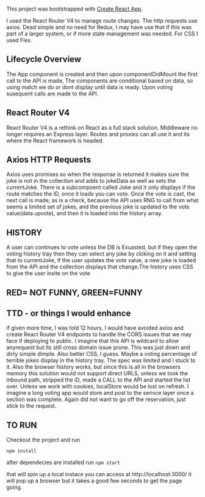 This project was bootstrapped with [Create React App](https://github.com/facebookincubator/create-react-app).

I used the React Router V4 to manage route changes. The http requests use axios. Dead simple and no need for Redux, I may have use that if this was part of a larger system, or if more state management was needed. For CSS I used Flex. 

## Lifecycle Overview
The App component is created and then upon componentDidMount the first call to the API is made, The components are conditional based on data, so using match we do or dont display until data is ready. Upon voting susequent calls are made to the API. 

## React Router V4
React Router  V4 is a rethink on React as a full stack solution. Middleware no longer requires an Express layer. Routes and proxies can all use it and its where the React framework is headed.



## Axios HTTP Requests
Axios uses promises so when the response is returned it makes sure the joke is not in the collection and adds to jokeData as well as sets the currentJoke. There is a subcompoent called Joke and it only displays if the route matches the ID, once it loads you can vote. Once the vote is cast, the next call is made, as is a check, because the API uses RNG to call from what seems a limited set of jokes,  and the previous joke is updated to the vote value(data.upvote), and then it is loaded into the history array. 

## HISTORY
A user can continues to vote unless the DB is Exuasted,  but if they open the voting history tray then they can select any joke by clcking on it and setting that to currentJoke, if the user updates the vote value, a new joke is loaded from the API and the collection displays that change.The history uses CSS to give the user insite on the vote 

## RED= NOT FUNNY, GREEN=FUNNY

## TTD - or things I would enhance 
if given more time, I was told 12 hours, I would have avoided axios and create React Router V4 endpoints to handle the CORS issues that we may face if deploying to public. I imagine that this API is wildcard to allow anyrequest but its still cross domain issue prone. This was just down and dirty simple dimple. Also better CSS, I guess. Maybe a voting percentage of terrible jokes display in the history tray. The spec was limited and I stuck to it. Also the browser history works, but since this is all in the browsers memory this solution would not support direct URLS, unless we took the inbound path, stripped the iD, made a CALL to the API and started the list over. Unless we work with cookies, localStore would be lost on refresh. I imagine a long voting app would store and post to the serivce layer once a section was complete. Again did not want to go off the reservation, just stick to the request. 

## TO RUN
Checkout the project and run 
 
`npm install`

after dependecies are installed run 
`npm start`

that will spin up a local instace you can access at http://localhost:3000/
it will pop up a browser but it takes a good few seconds to get the page going.


